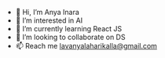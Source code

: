 - 👋 Hi, I’m Anya Inara
- 👀 I’m interested in AI
- 🌱 I’m currently learning React JS
- 💞️ I’m looking to collaborate on DS
- 📫 Reach me lavanyalaharikalla@gmail.com

<!---
anya-in/anya-in is a ✨ special ✨ repository because its `README.md` (this file) appears on your GitHub profile.
You can click the Preview link to take a look at your changes.
--->
